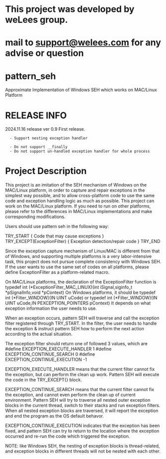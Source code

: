 # This project was developed by weLees group.
# mail to support@welees.com for any advise or question

# pattern_seh
Approximate Implementation of Windows SEH which works on MAC/Linux Platform

# RELEASE INFO
  2024.11.16 release ver 0.9
    First release.
      
      - Support nesting exception handler
      
      - Do not support __finally
      - Do not support un-handled exception handler for whole process

# Project Description
This project is an imitation of the SEH mechanism of Windows on the MAC/Linux platform, in order to capture and repair exceptions in the simplest way possible, and to allow cross-platform code to use the same code and exception handling logic as much as possible.
This project can work on the MAC/Linux platform. If you need to run on  other platforms, please refer to the differences in MAC/Linux implementations and make corresponding modifications.

Users should use pattern seh in the following way:

  TRY_START
  {
    Code that may cause exceptions
  }
  TRY_EXCEPT(ExceptionFilter)
  {
    Exception detection/repair code
  }
  TRY_END

Since the exception capture mechanism of Linux/MAC is different from that of Windows, and supporting multiple platforms is a very labor-intensive task, this project does not pursue complete consistency with Windows SEH. If the user wants to use the same set of codes on all platforms, please define ExceptionFilter as a platform-related macro.

On MAC/Linux platforms, the declaration of the ExceptionFilter function is
typedef int (*ExceptionFilter_MAC_LINUX)(int iSignal,siginfo_t *pSignalInfo,void *pContext)
On Windows platforms, it should be
typedef int (*Filter_WINDOW)(IN UINT uCode)
or
typedef int (*Filter_WINDOW)(IN UINT uCode,IN PEXCEPTION_POINTERS pContext)
It depends on what exception information the user needs to use.

When an exception occurs, pattern SEH will traverse and call the exception filter registered through TRY_START. In the filter, the user needs to handle the exception & instruct pattern SEH how to perform the next action according to the actual situation.

The exception filter should return one of followed 3 values, which are
#define EXCEPTION_EXECUTE_HANDLER 1
#define EXCEPTION_CONTINUE_SEARCH 0
#define EXCEPTION_CONTINUE_EXECUTION -1

EXCEPTION_EXECUTE_HANDLER
    means that the current filter cannot fix the exception, but can perform the clean up work. Pattern SEH will execute the code in the TRY_EXCEPT{} block.

EXCEPTION_CONTINUE_SEARCH
    means that the current filter cannot fix the exception, and cannot even perform the clean up of current  environment. Pattern SEH will try to traverse all nested outer exception blocks in the current thread, switch to their stacks and run exception filters. When all nested exception blocks are traversed, it will report the exception and end the program as the OS default behavor.

EXCEPTION_CONTINUE_EXECUTION
    indicates that the exception has been fixed, and pattern SEH can try to return to the location where the exception occurred and re-run the code which triggered the exception.

NOTE: like Windows SEH, the nesting of exception blocks is thread-related, and exception blocks in different threads will not be nested with each other.
